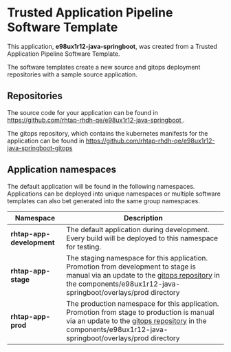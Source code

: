 # Trusted Application Pipeline Software Template

This application, **e98ux1r12-java-springboot**, was created from a Trusted Application Pipeline Software Template.

The software templates create a new source and gitops deployment repositories with a sample source application. 

## Repositories

The source code for your application can be found in [https://github.com/rhtap-rhdh-qe/e98ux1r12-java-springboot ](https://github.com/rhtap-rhdh-qe/e98ux1r12-java-springboot ).
 
The gitops repository, which contains the kubernetes manifests for the application can be found in 
[https://github.com/rhtap-rhdh-qe/e98ux1r12-java-springboot-gitops ](https://github.com/rhtap-rhdh-qe/e98ux1r12-java-springboot-gitops ) 

## Application namespaces 

The default application will be found in the following namespaces. Applications can be deployed into unique namespaces or multiple software templates can also bet generated into the same group namespaces.  

|  Namespace   |  Description   |  
| -------- | -------- |   
| **rhtap-app-development** | The default application during development. Every build will be deployed to this namespace for testing. | 
| **rhtap-app-stage** | The staging namespace for this application. Promotion from development to stage is manual via an update to the [gitops repository](https://github.com/rhtap-rhdh-qe/e98ux1r12-java-springboot-gitops ) in the components/e98ux1r12-java-springboot/overlays/prod directory |  
| **rhtap-app-prod** | The production namespace for this application. Promotion from stage to production is manual via an update to the [gitops repository](https://github.com/rhtap-rhdh-qe/e98ux1r12-java-springboot-gitops ) in the components/e98ux1r12-java-springboot/overlays/prod directory | 